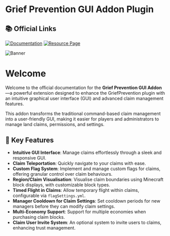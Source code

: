 # Grief Prevention GUI Addon Plugin

## 📚 Official Links
[![Documentation](https://img.shields.io/badge/Documentation-GitBook-blue)](https://toonystank.gitbook.io/grief-prevention-gui-addon-wiki/)
[![Resource Page](https://img.shields.io/badge/Resource-BuiltByBit-orange)](https://builtbybit.com/resources/grief-prevention-gui-addon.16801/)

<img src='https://api.mcbanners.com/banner/saved/EYRfzXetZfvRpZ.png' alt='Banner' />

# Welcome

Welcome to the official documentation for the **Grief Prevention GUI Addon**—a powerful extension designed to enhance the GriefPrevention plugin with an intuitive graphical user interface (GUI) and advanced claim management features.​

This addon transforms the traditional command-based claim management into a user-friendly GUI, making it easier for players and administrators to manage land claims, permissions, and settings.

## 🌟 Key Features 

* **Intuitive GUI Interface**: Manage claims effortlessly through a sleek and responsive GUI.​
* **Claim Teleportation**: Quickly navigate to your claims with ease.​
* **Custom Flag System**: Implement and manage custom flags for claims, offering granular control over claim behaviours.​
* **Region/Claim Visualisation**: Visualise claim boundaries using Minecraft block displays, with customizable block types.
* **Timed Flight in Claims**: Allow temporary flight within claims, configurable via `flagSettings.yml`.
* **Manager Cooldown for Claim Settings**: Set cooldown periods for new managers before they can modify claim settings.​
* **Multi-Economy Support**: Support for multiple economies when purchasing claim blocks.​
* **Claim User Invite System**: An optional system to invite users to claims, enhancing trust management.
